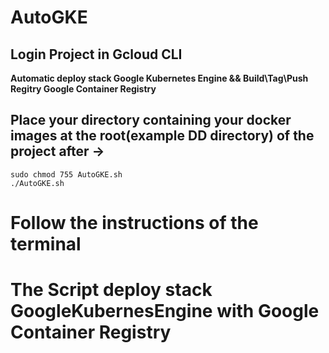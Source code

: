 # AutoGKE

## Login Project in Gcloud CLI
**Automatic deploy stack Google Kubernetes Engine &amp;&amp; Build\Tag\Push Regitry Google Container Registry**
## Place your directory containing your docker images at the root(example DD directory) of the project after -> 
```
sudo chmod 755 AutoGKE.sh
./AutoGKE.sh
```

# Follow the instructions of the terminal

# The Script deploy stack GoogleKubernesEngine with Google Container Registry



